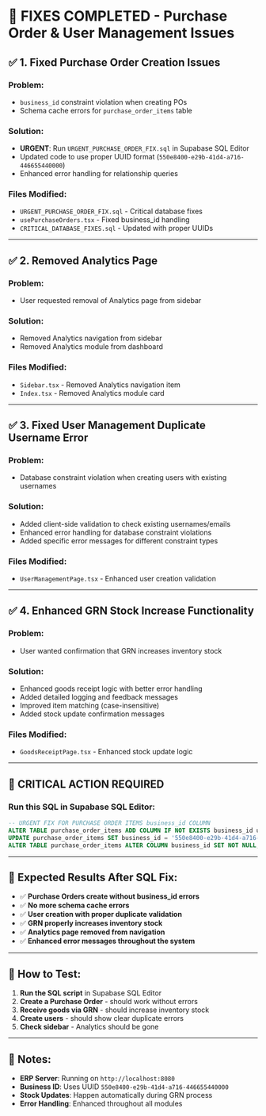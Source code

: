 # 🔧 FIXES COMPLETED - Purchase Order & User Management Issues

## ✅ **1. Fixed Purchase Order Creation Issues**

### **Problem:** 
- `business_id` constraint violation when creating POs
- Schema cache errors for `purchase_order_items` table

### **Solution:**
- **URGENT**: Run `URGENT_PURCHASE_ORDER_FIX.sql` in Supabase SQL Editor
- Updated code to use proper UUID format (`550e8400-e29b-41d4-a716-446655440000`)
- Enhanced error handling for relationship queries

### **Files Modified:**
- `URGENT_PURCHASE_ORDER_FIX.sql` - Critical database fixes
- `usePurchaseOrders.tsx` - Fixed business_id handling
- `CRITICAL_DATABASE_FIXES.sql` - Updated with proper UUIDs

---

## ✅ **2. Removed Analytics Page**

### **Problem:** 
- User requested removal of Analytics page from sidebar

### **Solution:**
- Removed Analytics navigation from sidebar
- Removed Analytics module from dashboard

### **Files Modified:**
- `Sidebar.tsx` - Removed Analytics navigation item
- `Index.tsx` - Removed Analytics module card

---

## ✅ **3. Fixed User Management Duplicate Username Error**

### **Problem:** 
- Database constraint violation when creating users with existing usernames

### **Solution:**
- Added client-side validation to check existing usernames/emails
- Enhanced error handling for database constraint violations
- Added specific error messages for different constraint types

### **Files Modified:**
- `UserManagementPage.tsx` - Enhanced user creation validation

---

## ✅ **4. Enhanced GRN Stock Increase Functionality**

### **Problem:** 
- User wanted confirmation that GRN increases inventory stock

### **Solution:**
- Enhanced goods receipt logic with better error handling
- Added detailed logging and feedback messages
- Improved item matching (case-insensitive)
- Added stock update confirmation messages

### **Files Modified:**
- `GoodsReceiptPage.tsx` - Enhanced stock update logic

---

## 🚨 **CRITICAL ACTION REQUIRED**

### **Run this SQL in Supabase SQL Editor:**

```sql
-- URGENT FIX FOR PURCHASE ORDER ITEMS business_id COLUMN
ALTER TABLE purchase_order_items ADD COLUMN IF NOT EXISTS business_id uuid DEFAULT '550e8400-e29b-41d4-a716-446655440000';
UPDATE purchase_order_items SET business_id = '550e8400-e29b-41d4-a716-446655440000' WHERE business_id IS NULL;
ALTER TABLE purchase_order_items ALTER COLUMN business_id SET NOT NULL;
```

---

## 🎯 **Expected Results After SQL Fix:**

- ✅ **Purchase Orders create without business_id errors**
- ✅ **No more schema cache errors**
- ✅ **User creation with proper duplicate validation**
- ✅ **GRN properly increases inventory stock**
- ✅ **Analytics page removed from navigation**
- ✅ **Enhanced error messages throughout the system**

---

## 🚀 **How to Test:**

1. **Run the SQL script** in Supabase SQL Editor
2. **Create a Purchase Order** - should work without errors
3. **Receive goods via GRN** - should increase inventory stock
4. **Create users** - should show clear duplicate errors
5. **Check sidebar** - Analytics should be gone

---

## 📝 **Notes:**

- **ERP Server**: Running on `http://localhost:8080`
- **Business ID**: Uses UUID `550e8400-e29b-41d4-a716-446655440000`
- **Stock Updates**: Happen automatically during GRN process
- **Error Handling**: Enhanced throughout all modules 